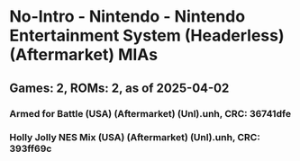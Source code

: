 # No-Intro - Nintendo - Nintendo Entertainment System (Headerless) (Aftermarket) MIAs
## Games: 2, ROMs: 2, as of 2025-04-02

### Armed for Battle (USA) (Aftermarket) (Unl).unh, CRC: 36741dfe
### Holly Jolly NES Mix (USA) (Aftermarket) (Unl).unh, CRC: 393ff69c
